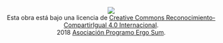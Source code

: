 <br><br>

<p align="center">
	<img src="http://i.creativecommons.org/l/by-sa/4.0/88x31.png" />
	<br>
	Esta obra está bajo una licencia de <a href="https://creativecommons.org/licenses/by-sa/4.0/deed.es_ES">Creative Commons Reconocimiento-CompartirIgual 4.0 Internacional</a>.
	<br>
	2018 <a href="https://www.programoergosum.com">Asociación Programo Ergo Sum</a>.
</p>